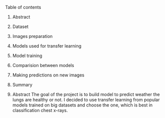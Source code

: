 Table of contents
1. Abstract
2. Dataset
3. Images preparation
4. Models used for transfer learning
5. Model training
6. Comparision between models
7. Making predictions on new images
8. Summary



1. Abstract
The goal of the project is to build model to predict weather the lungs are healthy or not. I decided to use transfer learning from popular models trained on big datasets and choose the one, which is best in classification chest x-rays.
